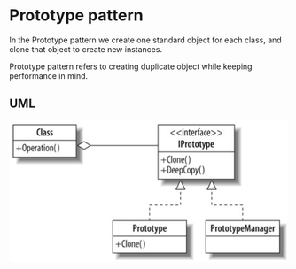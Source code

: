 # Prototype pattern

In the Prototype pattern we create one standard object for each class, and clone that object to create new instances.

Prototype pattern refers to creating duplicate object while keeping performance in mind.

## UML

![Alt text](../../uml/prototype.jpg)
